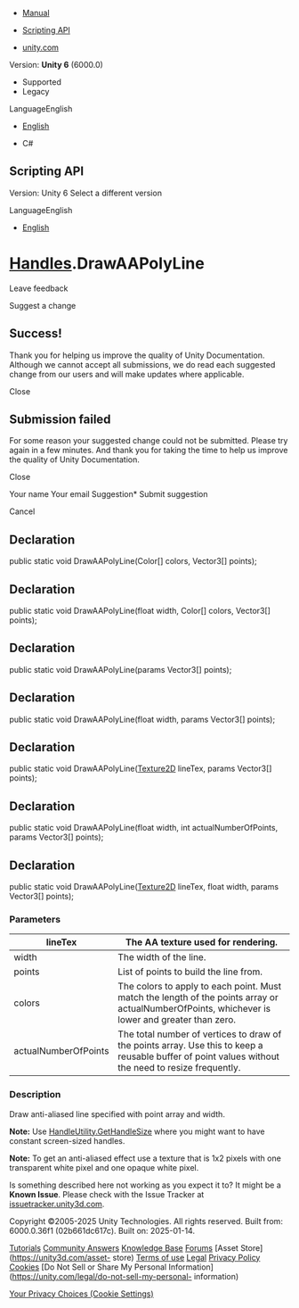 [ ]()

  * [Manual](../Manual/index.html)
  * [Scripting API](../ScriptReference/index.html)

  * [unity.com](https://unity.com/)

Version: **Unity 6** (6000.0)

  * Supported
  * Legacy

LanguageEnglish

  * [English]()

  * C#

[ ](https://docs.unity3d.com)

## Scripting API

Version: Unity 6 Select a different version

LanguageEnglish

  * [English]()

#  [Handles](Handles.html).DrawAAPolyLine

Leave feedback

Suggest a change

## Success!

Thank you for helping us improve the quality of Unity Documentation. Although
we cannot accept all submissions, we do read each suggested change from our
users and will make updates where applicable.

Close

## Submission failed

For some reason your suggested change could not be submitted. Please <a>try
again</a> in a few minutes. And thank you for taking the time to help us
improve the quality of Unity Documentation.

Close

Your name Your email Suggestion* Submit suggestion

Cancel

[ ]()

## Declaration

public static void DrawAAPolyLine(Color[] colors, Vector3[] points);

## Declaration

public static void DrawAAPolyLine(float width, Color[] colors, Vector3[]
points);

## Declaration

public static void DrawAAPolyLine(params Vector3[] points);

## Declaration

public static void DrawAAPolyLine(float width, params Vector3[] points);

## Declaration

public static void DrawAAPolyLine([Texture2D](Texture2D.html) lineTex, params
Vector3[] points);

## Declaration

public static void DrawAAPolyLine(float width, int actualNumberOfPoints,
params Vector3[] points);

## Declaration

public static void DrawAAPolyLine([Texture2D](Texture2D.html) lineTex, float
width, params Vector3[] points);

### Parameters

lineTex | The AA texture used for rendering.  
---|---  
width | The width of the line.  
points | List of points to build the line from.  
colors | The colors to apply to each point. Must match the length of the points array or actualNumberOfPoints, whichever is lower and greater than zero.  
actualNumberOfPoints | The total number of vertices to draw of the points array. Use this to keep a reusable buffer of point values without the need to resize frequently.  
  
### Description

Draw anti-aliased line specified with point array and width.

**Note:** Use [HandleUtility.GetHandleSize](HandleUtility.GetHandleSize.html)
where you might want to have constant screen-sized handles.  
  
**Note:** To get an anti-aliased effect use a texture that is 1x2 pixels with
one transparent white pixel and one opaque white pixel.

Is something described here not working as you expect it to? It might be a
**Known Issue**. Please check with the Issue Tracker at
[issuetracker.unity3d.com](https://issuetracker.unity3d.com).

Copyright ©2005-2025 Unity Technologies. All rights reserved. Built from:
6000.0.36f1 (02b661dc617c). Built on: 2025-01-14.

[Tutorials](https://unity3d.com/learn) [Community
Answers](https://answers.unity3d.com) [Knowledge
Base](https://support.unity3d.com/hc/en-us)
[Forums](https://forum.unity3d.com) [Asset Store](https://unity3d.com/asset-
store) [Terms of use](https://docs.unity3d.com/Manual/TermsOfUse.html)
[Legal](https://unity.com/legal) [Privacy
Policy](https://unity.com/legal/privacy-policy)
[Cookies](https://unity.com/legal/cookie-policy) [Do Not Sell or Share My
Personal Information](https://unity.com/legal/do-not-sell-my-personal-
information)

[Your Privacy Choices (Cookie Settings)](javascript:void\(0\);)


